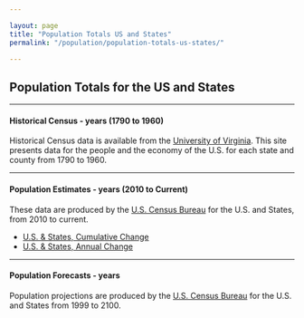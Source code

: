 ```yaml
---

layout: page
title: "Population Totals US and States"
permalink: "/population/population-totals-us-states/"

---
```


## Population Totals for the US and States

- - -

#### Historical Census - years (1790 to 1960)

Historical Census data is available from the [University of Virginia](http://mapserver.lib.virginia.edu/). This site presents data for the people and the economy of the U.S. for each state and county from 1790 to 1960. 

- - -

#### Population Estimates - years (2010 to Current)

These data are produced by the [U.S. Census Bureau](http://www.census.gov/popest/estimates.html) for the U.S. and States, from 2010 to current.

- [U.S. & States, Cumulative Change](https://drive.google.com/open?id=0B-vz6H4k4SEScGxqdHByeU9Gejg&authuser=0)
- [U.S. & States, Annual Change](https://drive.google.com/open?id=0B-vz6H4k4SESREVNTlp0a1NURDA&authuser=0)

- - -

#### Population Forecasts - years

Population projections are produced by the [U.S. Census Bureau](http://www.census.gov/popest/estimates.html) for the U.S. and States from 1999 to 2100.
